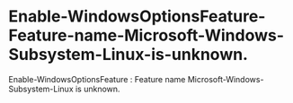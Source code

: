 # Enable-WindowsOptionsFeature-Feature-name-Microsoft-Windows-Subsystem-Linux-is-unknown.
Enable-WindowsOptionsFeature : Feature name Microsoft-Windows-Subsystem-Linux is unknown.
